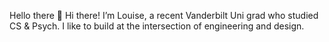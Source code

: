 Hello there 👋
Hi there! I’m Louise, a recent Vanderbilt Uni grad who studied CS & Psych. I like to build at the intersection of engineering and design.

